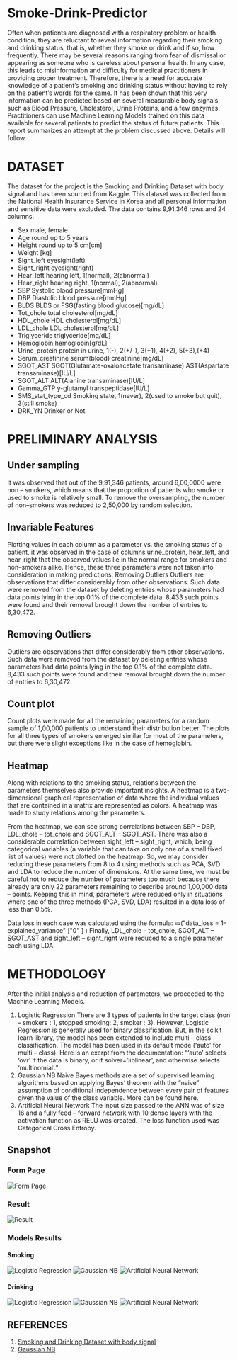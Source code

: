 # Smoke-Drink-Predictor

Often when patients are diagnosed with a respiratory problem or health condition, they are reluctant to reveal information regarding their smoking and drinking status, that is, whether they smoke or drink and if so, how frequently. There may be several reasons ranging from fear of dismissal or appearing as someone who is careless about personal health. In any case, this leads to misinformation and difficulty for medical practitioners in providing proper treatment. Therefore, there is a need for accurate knowledge of a patient’s smoking and drinking status without having to rely on the patient’s words for the same.
It has been shown that this very information can be predicted based on several measurable body signals such as Blood Pressure, Cholesterol, Urine Proteins, and a few enzymes. Practitioners can use Machine Learning Models trained on this data available for several patients to predict the status of future patients.
This report summarizes an attempt at the problem discussed above. Details will follow.

# DATASET

The dataset for the project is the Smoking and Drinking Dataset with body signal and has been sourced from Kaggle. This dataset was collected from the National Health Insurance Service in Korea and all personal information and sensitive data were excluded.
The data contains 9,91,346 rows and 24 columns.

- Sex male, female
- Age round up to 5 years
- Height round up to 5 cm[cm]
- Weight [kg]
- Sight_left eyesight(left)
- Sight_right eyesight(right)
- Hear_left hearing left, 1(normal), 2(abnormal)
- Hear_right hearing right, 1(normal), 2(abnormal)
- SBP Systolic blood pressure[mmHg]
- DBP Diastolic blood pressure[mmHg]
- BLDS BLDS or FSG(fasting blood glucose)[mg/dL]
- Tot_chole total cholesterol[mg/dL]
- HDL_chole HDL cholesterol[mg/dL]
- LDL_chole LDL cholesterol[mg/dL]
- Triglyceride triglyceride[mg/dL]
- Hemoglobin hemoglobin[g/dL]
- Urine_protein protein in urine, 1(-), 2(+/-), 3(+1), 4(+2), 5(+3),(+4)
- Serum_creatinine serum(blood) creatinine[mg/dL]
- SGOT_AST SGOT(Glutamate-oxaloacetate transaminase) AST(Aspartate transaminase)[IU/L]
- SGOT_ALT ALT(Alanine transaminase)[IU/L]
- Gamma_GTP y-glutamyl transpeptidase[IU/L]
- SMS_stat_type_cd Smoking state, 1(never), 2(used to smoke but quit), 3(still smoke)
- DRK_YN Drinker or Not

# PRELIMINARY ANALYSIS

## Under sampling

It was observed that out of the 9,91,346 patients, around 6,00,0000 were non – smokers, which means that the proportion of patients who smoke or used to smoke is relatively small. To remove the oversampling, the number of non–smokers was reduced to 2,50,000 by random selection.

## Invariable Features

Plotting values in each column as a parameter vs. the smoking status of a patient, it was observed in the case of columns urine_protein, hear_left, and hear_right that the observed values lie in the normal range for smokers and non–smokers alike. Hence, these three parameters were not taken into consideration in making predictions.
Removing Outliers
Outliers are observations that differ considerably from other observations. Such data were removed from the dataset by deleting entries whose parameters had data points lying in the top 0.1% of the complete data. 8,433 such points were found and their removal brought down the number of entries to 6,30,472.

## Removing Outliers

Outliers are observations that differ considerably from other observations. Such data were removed from the dataset by deleting entries whose parameters had data points lying in the top 0.1% of the complete data. 8,433 such points were found and their removal brought down the number of entries to 6,30,472.

## Count plot

Count plots were made for all the remaining parameters for a random sample of 1,00,000 patients to understand their distribution better. The plots for all three types of smokers emerged similar for most of the parameters, but there were slight exceptions like in the case of hemoglobin.

## Heatmap

Along with relations to the smoking status, relations between the parameters themselves also provide important insights. A heatmap is a two-dimensional graphical representation of data where the individual values that are contained in a matrix are represented as colors. A heatmap was made to study relations among the parameters.

From the heatmap, we can see strong correlations between SBP – DBP, LDL_chole – tot_chole and SGOT_ALT – SGOT_AST. There was also a considerable correlation between sight_left – sight_right, which, being categorical variables (a variable that can take on only one of a small fixed list of values) were not plotted on the heatmap. So, we may consider reducing these parameters from 8 to 4 using methods such as PCA, SVD and LDA to reduce the number of dimensions.
At the same time, we must be careful not to reduce the number of parameters too much because there already are only 22 parameters remaining to describe around 1,00,000 data – points. Keeping this in mind, parameters were reduced only in situations where one of the three methods (PCA, SVD, LDA) resulted in a data loss of less than 0.5%.

Data loss in each case was calculated using the formula:
▭("data_loss = 1–explained_variance" ["0" ] )
Finally, LDL_chole – tot_chole, SGOT_ALT – SGOT_AST and sight_left – sight_right were reduced to a single parameter each using LDA.

# METHODOLOGY

After the initial analysis and reduction of parameters, we proceeded to the Machine Learning Models.

1. Logistic Regression
   There are 3 types of patients in the target class (non – smokers : 1, stopped smoking: 2, smoker : 3). However, Logistic Regression is generally used for binary classification. But, in the scikit learn library, the model has been extended to include multi – class classification.
   The model has been used in its default mode (‘auto’ for multi – class). Here is an exerpt from the documentation: “‘auto’ selects ‘ovr’ if the data is binary, or if solver=’liblinear’, and otherwise selects ‘multinomial’.”
2. Gaussian NB
   Naive Bayes methods are a set of supervised learning algorithms based on applying Bayes’ theorem with the “naive” assumption of conditional independence between every pair of features given the value of the class variable. More can be found here.
3. Artificial Neural Network
   The input size passed to the ANN was of size 16 and a fully feed – forward network with 10 dense layers with the activation function as RELU was created. The loss function used was Categorical Cross Entropy.

## Snapshot

### Form Page

![Form Page](./PHOTO/Form.png)

### Result

![Result](./PHOTO/Result.png)

### Models Results

#### Smoking

![Logistic Regression](./PHOTO/models/4.png)
![Gaussian NB](./PHOTO/models/5.png)
![Artificial Neural Network](./PHOTO/models/6.png)

#### Drinking

![Logistic Regression](./PHOTO/models/1.png)
![Gaussian NB](./PHOTO/models/2.png)
![Artificial Neural Network](./PHOTO/models/3.png)

## REFERENCES

1. [Smoking and Drinking Dataset with body signal](https://www.kaggle.com/datasets/sooyoungher/smoking-drinking-dataset)
2. [Gaussian NB](https://scikit-learn.org/stable/modules/naive_bayes.html)
